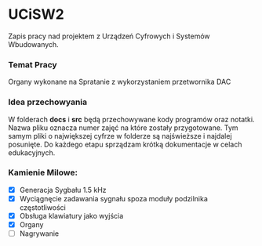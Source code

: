 # UCiSW2

Zapis pracy nad projektem z Urządzeń Cyfrowych i Systemów Wbudowanych.

### Temat Pracy

Organy wykonane na Spratanie z wykorzystaniem przetwornika DAC

### Idea przechowyania

W folderach **docs** i **src** będą przechowywane kody programów oraz notatki. Nazwa pliku oznacza numer zajęć na które zostały przygotowane. Tym samym pliki o największej cyfrze w folderze są najświeższe i najdalej posunięte. Do każdego etapu sprządzam krótką dokumentacje w celach edukacyjnych.

### Kamienie Milowe:

+ [x] Generacja Sygbału 1.5 kHz
+ [x] Wyciągnęcie zadawania sygnału spoza moduły podzilnika częstotliwości
+ [x] Obsługa klawiatury jako wyjścia
+ [x] Organy
+ [ ] Nagrywanie